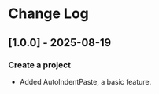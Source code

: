 # Change Log

## [1.0.0] - 2025-08-19
### Create a project
 - Added AutoIndentPaste, a basic feature.

